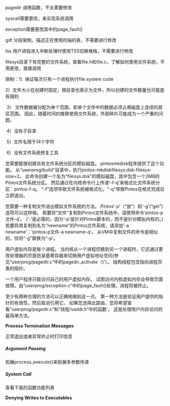 pagedir 调用函数，不太需要修改

syscall需要更改，来实现系统调用

exception需要更改其中的page_fault()

gdt 分段架构，描述正在使用的端的表，不需要进行修改

tss 用户进程进入中断处理时使用TSS切换堆栈，不需要进行修改





filesys目录下有完整的文件系统，查看file.h和file.c，了解如何使用文件系统，不用更改，直接调用

限制：1）保证每次只有一个进程执行file system code

​			2）文件大小在创建时固定，根目录也表示为文件，所以创建的文件数量也可能是有限的

​			3） 文件数据被分配为单个范围，即单个文件中的数据必须占用磁盘上连续的扇区范围。 因此，随着时间的推移使用文件系统，外部碎片可能成为一个严重的问题。

​		4）没有子目录

​		5）文件名限于14个字符

​		6）没有文件系统修复工具



您需要能够创建具有文件系统分区的模拟磁盘。 pintosmkdisk程序提供了这个功能。 从“userprog/build”目录中，执行pintos-mkdiskfilesys.dsk-filesys-size=2。 此命令创建一个名为“filesys.dsk”的模拟磁盘，其中包含一个2MB的Pintos文件系统分区。 然后通过在内核命令行上传递‘-f-q’来格式化文件系统分区：pintos-f-q。 “-f”选项导致文件系统被格式化，“-q”导致Pintos在格式完成后立即退出。

您需要一种复制文件进出模拟文件系统的方法。 Pintos‘-p’（“放”）和‘-g’(“get”)选项可以这样做。 若要将“文件”复制到Pintos文件系统中，请使用命令‘pintos-p文件-q’。 (‘-’是必需的，因为‘-p’是针对Pintos脚本的，而不是针对模拟内核的。) 若要将其复制到名为“newname”的Pintos文件系统，请添加‘-a newname’：‘pintos-p文件-a newname-q’。 从VM中复制文件的命令是相似的，但将“-g”替换为“-p’。



用户虚拟内存是每个进程。 当内核从一个进程切换到另一个进程时，它还通过更改处理器的页面目录基寄存器来切换用户虚拟地址空间(参见“userprog/pagedir.c”中的pagedir_activate（)’）。 结构线程包含指向进程页表的指针。



 一个用户程序只能访问自己的用户虚拟内存。 试图访问内核虚拟内存会导致页面故障，由“userprog/exception.c”中的page_fault()处理，进程将被终止。



至少有两种合理的方法可以正确地做到这一点。 第一种方法是验证用户提供的指针的有效性，然后取消引用它。 如果您选择此路由，您将希望查看“userprog/pagedir.c”和“线程/vaddr.h”中的函数’。 这是处理用户内存访问的最简单方法。



**Process Termination Messages** 

正常退出或者异常终止时打印信息

##### Argument Passing

拓展process_execute()来拓展多参数传递

##### System Call

查看下面的函数功能列表

**Denying Writes to Executables**

